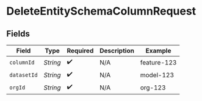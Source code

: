 # DeleteEntitySchemaColumnRequest


## Fields

| Field              | Type               | Required           | Description        | Example            |
| ------------------ | ------------------ | ------------------ | ------------------ | ------------------ |
| `columnId`         | *String*           | :heavy_check_mark: | N/A                | feature-123        |
| `datasetId`        | *String*           | :heavy_check_mark: | N/A                | model-123          |
| `orgId`            | *String*           | :heavy_check_mark: | N/A                | org-123            |